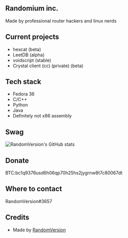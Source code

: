 ## Randomium inc.

Made by professional router hackers and linux nerds

## Current projects

- hexcat (beta)
- LeetDB (alpha)
- voidscript (stable)
- Crystal client (cc) (private) (beta)

## Tech stack
- Fedora 36
- C/C++
- Python
- Java
- Definitely not x86 assembly

## Swag
![RandomVersion's GitHub stats](https://github-readme-stats.vercel.app/api?username=RandomVersion&theme=dark&show_icons=true)

## Donate
BTC:bc1q9376usd6h06qp70h25hs2jygrnw8t7c80067dt

## Where to contact

RandomVersion#3657

## Credits

- Made by [RandomVersion](https://github.com/RandomVersion)
